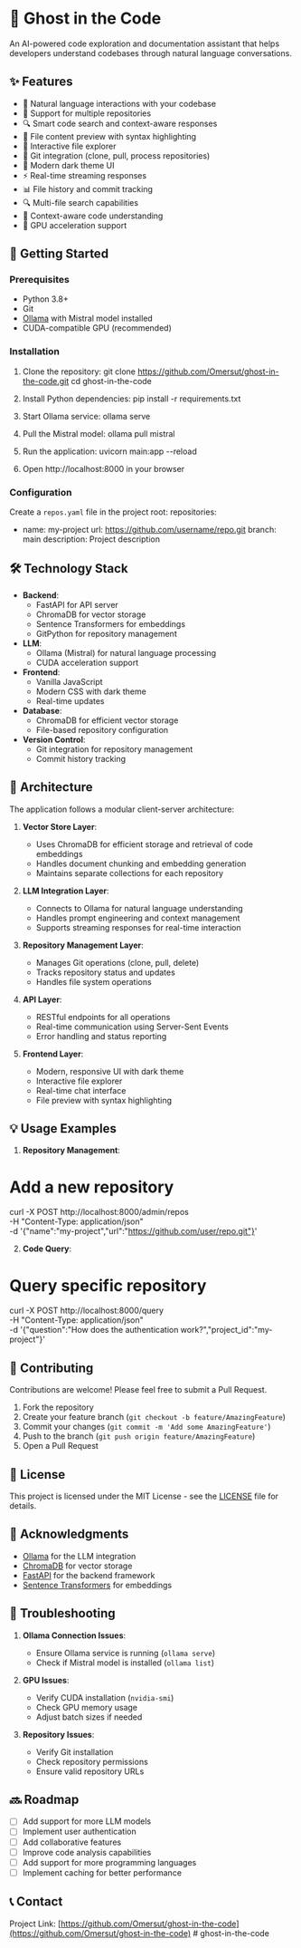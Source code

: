 # 👻 Ghost in the Code

An AI-powered code exploration and documentation assistant that helps developers understand codebases through natural language conversations.

## ✨ Features

- 🤖 Natural language interactions with your codebase
- 📁 Support for multiple repositories
- 🔍 Smart code search and context-aware responses
- 📝 File content preview with syntax highlighting
- 🌲 Interactive file explorer
- 🔄 Git integration (clone, pull, process repositories)
- 🎨 Modern dark theme UI
- ⚡ Real-time streaming responses
- 📊 File history and commit tracking
- 🔍 Multi-file search capabilities
- 🧠 Context-aware code understanding
- 🚀 GPU acceleration support

## 🚀 Getting Started

### Prerequisites

- Python 3.8+
- Git
- [Ollama](https://ollama.ai/) with Mistral model installed
- CUDA-compatible GPU (recommended)

### Installation

1. Clone the repository:
git clone https://github.com/Omersut/ghost-in-the-code.git
cd ghost-in-the-code

2. Install Python dependencies:
pip install -r requirements.txt

3. Start Ollama service:
ollama serve

4. Pull the Mistral model:
ollama pull mistral

5. Run the application:
uvicorn main:app --reload

6. Open http://localhost:8000 in your browser

### Configuration

Create a `repos.yaml` file in the project root:
repositories:
  - name: my-project
    url: https://github.com/username/repo.git
    branch: main
    description: Project description

## 🛠️ Technology Stack

- **Backend**: 
  - FastAPI for API server
  - ChromaDB for vector storage
  - Sentence Transformers for embeddings
  - GitPython for repository management
- **LLM**: 
  - Ollama (Mistral) for natural language processing
  - CUDA acceleration support
- **Frontend**: 
  - Vanilla JavaScript
  - Modern CSS with dark theme
  - Real-time updates
- **Database**: 
  - ChromaDB for efficient vector storage
  - File-based repository configuration
- **Version Control**: 
  - Git integration for repository management
  - Commit history tracking

## 🔧 Architecture

The application follows a modular client-server architecture:

1. **Vector Store Layer**:
   - Uses ChromaDB for efficient storage and retrieval of code embeddings
   - Handles document chunking and embedding generation
   - Maintains separate collections for each repository

2. **LLM Integration Layer**:
   - Connects to Ollama for natural language understanding
   - Handles prompt engineering and context management
   - Supports streaming responses for real-time interaction

3. **Repository Management Layer**:
   - Manages Git operations (clone, pull, delete)
   - Tracks repository status and updates
   - Handles file system operations

4. **API Layer**:
   - RESTful endpoints for all operations
   - Real-time communication using Server-Sent Events
   - Error handling and status reporting

5. **Frontend Layer**:
   - Modern, responsive UI with dark theme
   - Interactive file explorer
   - Real-time chat interface
   - File preview with syntax highlighting

## 💡 Usage Examples

1. **Repository Management**:
# Add a new repository
curl -X POST http://localhost:8000/admin/repos \
  -H "Content-Type: application/json" \
  -d '{"name":"my-project","url":"https://github.com/user/repo.git"}'

2. **Code Query**:
# Query specific repository
curl -X POST http://localhost:8000/query \
  -H "Content-Type: application/json" \
  -d '{"question":"How does the authentication work?","project_id":"my-project"}'

## 🤝 Contributing

Contributions are welcome! Please feel free to submit a Pull Request.

1. Fork the repository
2. Create your feature branch (`git checkout -b feature/AmazingFeature`)
3. Commit your changes (`git commit -m 'Add some AmazingFeature'`)
4. Push to the branch (`git push origin feature/AmazingFeature`)
5. Open a Pull Request

## 📝 License

This project is licensed under the MIT License - see the [LICENSE](LICENSE) file for details.

## 🙏 Acknowledgments

- [Ollama](https://ollama.ai/) for the LLM integration
- [ChromaDB](https://www.trychroma.com/) for vector storage
- [FastAPI](https://fastapi.tiangolo.com/) for the backend framework
- [Sentence Transformers](https://www.sbert.net/) for embeddings

## 🐛 Troubleshooting

1. **Ollama Connection Issues**:
   - Ensure Ollama service is running (`ollama serve`)
   - Check if Mistral model is installed (`ollama list`)

2. **GPU Issues**:
   - Verify CUDA installation (`nvidia-smi`)
   - Check GPU memory usage
   - Adjust batch sizes if needed

3. **Repository Issues**:
   - Verify Git installation
   - Check repository permissions
   - Ensure valid repository URLs

## 🔜 Roadmap

- [ ] Add support for more LLM models
- [ ] Implement user authentication
- [ ] Add collaborative features
- [ ] Improve code analysis capabilities
- [ ] Add support for more programming languages
- [ ] Implement caching for better performance

## 📞 Contact

Project Link: [https://github.com/Omersut/ghost-in-the-code](https://github.com/Omersut/ghost-in-the-code) # ghost-in-the-code
